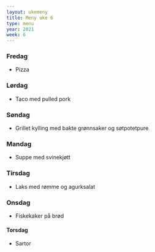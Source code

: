 ```yaml
---
layout: ukemeny
title: Meny uke 6
type: menu
year: 2021
week: 6
---
```


### Fredag

- Pizza

### Lørdag

- Taco med pulled pork

### Søndag

- Grillet kylling med bakte grønnsaker og søtpotetpure

### Mandag

- Suppe med svinekjøtt

### Tirsdag

- Laks med rømme og agurksalat

### Onsdag

- Fiskekaker på brød

#### Torsdag

- Sartor
